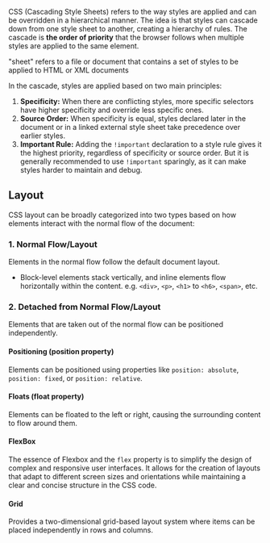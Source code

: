 CSS (Cascading Style Sheets) refers to the way styles are applied and can be overridden in a hierarchical manner. The idea is that styles can cascade down from one style sheet to another, creating a hierarchy of rules. The cascade is **the order of priority** that the browser follows when multiple styles are applied to the same element. 

"sheet" refers to a file or document that contains a set of styles to be applied to HTML or XML documents

In the cascade, styles are applied based on two main principles:
1. **Specificity:** When there are conflicting styles, more specific selectors have higher specificity and override less specific ones.
2. **Source Order:** When specificity is equal, styles declared later in the document or in a linked external style sheet take precedence over earlier styles.
3. **Important Rule:** Adding the `!important` declaration to a style rule gives it the highest priority, regardless of specificity or source order. But it is generally recommended to use `!important` sparingly, as it can make styles harder to maintain and debug.


## Layout
CSS layout can be broadly categorized into two types based on how elements interact with the normal flow of the document:
### 1. Normal Flow/Layout
Elements in the normal flow follow the default document layout.
- Block-level elements stack vertically, and inline elements flow horizontally within the content. e.g. `<div>`, `<p>`, `<h1>` to `<h6>`, `<span>`, etc.
### 2. Detached from Normal Flow/Layout
Elements that are taken out of the normal flow can be positioned independently.
#### Positioning (position property)
Elements can be positioned using properties like `position: absolute`, `position: fixed`, or `position: relative`.
#### Floats (float property)
Elements can be floated to the left or right, causing the surrounding content to flow around them.
#### FlexBox
The essence of Flexbox and the `flex` property is to simplify the design of complex and responsive user interfaces. It allows for the creation of layouts that adapt to different screen sizes and orientations while maintaining a clear and concise structure in the CSS code.
#### Grid
Provides a two-dimensional grid-based layout system where items can be placed independently in rows and columns.